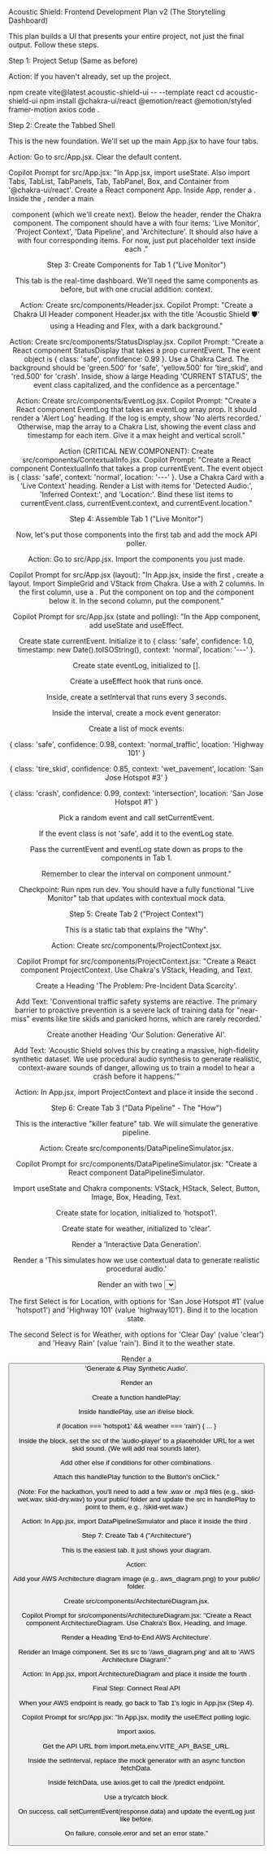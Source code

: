 Acoustic Shield: Frontend Development Plan v2 (The Storytelling Dashboard)

This plan builds a UI that presents your entire project, not just the final output. Follow these steps.

Step 1: Project Setup (Same as before)

Action: If you haven't already, set up the project.

npm create vite@latest acoustic-shield-ui -- --template react
cd acoustic-shield-ui
npm install @chakra-ui/react @emotion/react @emotion/styled framer-motion axios
code .


Step 2: Create the Tabbed Shell

This is the new foundation. We'll set up the main App.jsx to have four tabs.

Action: Go to src/App.jsx. Clear the default content.

Copilot Prompt for src/App.jsx:
"In App.jsx, import useState. Also import Tabs, TabList, TabPanels, Tab, TabPanel, Box, and Container from '@chakra-ui/react'.
Create a React component App.
Inside App, render a <Box>.
Inside the <Box>, render a main <Header> component (which we'll create next).
Below the header, render the Chakra <Tabs> component.
The <Tabs> component should have a <TabList> with four <Tab> items: 'Live Monitor', 'Project Context', 'Data Pipeline', and 'Architecture'.
It should also have a <TabPanels> with four corresponding <TabPanel> items.
For now, just put placeholder text inside each <TabPanel>."

Step 3: Create Components for Tab 1 ("Live Monitor")

This tab is the real-time dashboard. We'll need the same components as before, but with one crucial addition: context.

Action: Create src/components/Header.jsx.
Copilot Prompt: "Create a Chakra UI Header component Header.jsx with the title 'Acoustic Shield 🛡️' using a Heading and Flex, with a dark background."

Action: Create src/components/StatusDisplay.jsx.
Copilot Prompt: "Create a React component StatusDisplay that takes a prop currentEvent. The event object is { class: 'safe', confidence: 0.99 }.
Use a Chakra Card. The background should be 'green.500' for 'safe', 'yellow.500' for 'tire_skid', and 'red.500' for 'crash'.
Inside, show a large Heading 'CURRENT STATUS', the event class capitalized, and the confidence as a percentage."

Action: Create src/components/EventLog.jsx.
Copilot Prompt: "Create a React component EventLog that takes an eventLog array prop. It should render a 'Alert Log' heading. If the log is empty, show 'No alerts recorded.' Otherwise, map the array to a Chakra List, showing the event class and timestamp for each item. Give it a max height and vertical scroll."

Action (CRITICAL NEW COMPONENT): Create src/components/ContextualInfo.jsx.
Copilot Prompt: "Create a React component ContextualInfo that takes a prop currentEvent. The event object is { class: 'safe', context: 'normal', location: '---' }.
Use a Chakra Card with a 'Live Context' heading.
Render a List with items for 'Detected Audio:', 'Inferred Context:', and 'Location:'.
Bind these list items to currentEvent.class, currentEvent.context, and currentEvent.location."

Step 4: Assemble Tab 1 ("Live Monitor")

Now, let's put those components into the first tab and add the mock API poller.

Action: Go to src/App.jsx. Import the components you just made.

Copilot Prompt for src/App.jsx (layout):
"In App.jsx, inside the first <TabPanel>, create a layout.
Import SimpleGrid and VStack from Chakra.
Use a <SimpleGrid> with 2 columns.
In the first column, use a <VStack>. Put the <StatusDisplay /> component on top and the <ContextualInfo /> component below it.
In the second column, put the <EventLog /> component."

Copilot Prompt for src/App.jsx (state and polling):
"In the App component, add useState and useEffect.

Create state currentEvent. Initialize it to { class: 'safe', confidence: 1.0, timestamp: new Date().toISOString(), context: 'normal', location: '---' }.

Create state eventLog, initialized to [].

Create a useEffect hook that runs once.

Inside, create a setInterval that runs every 3 seconds.

Inside the interval, create a mock event generator:

Create a list of mock events:

{ class: 'safe', confidence: 0.98, context: 'normal_traffic', location: 'Highway 101' }

{ class: 'tire_skid', confidence: 0.85, context: 'wet_pavement', location: 'San Jose Hotspot #3' }

{ class: 'crash', confidence: 0.99, context: 'intersection', location: 'San Jose Hotspot #1' }

Pick a random event and call setCurrentEvent.

If the event class is not 'safe', add it to the eventLog state.

Pass the currentEvent and eventLog state down as props to the components in Tab 1.

Remember to clear the interval on component unmount."

Checkpoint: Run npm run dev. You should have a fully functional "Live Monitor" tab that updates with contextual mock data.

Step 5: Create Tab 2 ("Project Context")

This is a static tab that explains the "Why".

Action: Create src/components/ProjectContext.jsx.

Copilot Prompt for src/components/ProjectContext.jsx:
"Create a React component ProjectContext.
Use Chakra's VStack, Heading, and Text.

Create a Heading 'The Problem: Pre-Incident Data Scarcity'.

Add Text: 'Conventional traffic safety systems are reactive. The primary barrier to proactive prevention is a severe lack of training data for "near-miss" events like tire skids and panicked horns, which are rarely recorded.'

Create another Heading 'Our Solution: Generative AI'.

Add Text: 'Acoustic Shield solves this by creating a massive, high-fidelity synthetic dataset. We use procedural audio synthesis to generate realistic, context-aware sounds of danger, allowing us to train a model to hear a crash before it happens.'"

Action: In App.jsx, import ProjectContext and place it inside the second <TabPanel>.

Step 6: Create Tab 3 ("Data Pipeline" - The "How")

This is the interactive "killer feature" tab. We will simulate the generative pipeline.

Action: Create src/components/DataPipelineSimulator.jsx.

Copilot Prompt for src/components/DataPipelineSimulator.jsx:
"Create a React component DataPipelineSimulator.

Import useState and Chakra components: VStack, HStack, Select, Button, Image, Box, Heading, Text.

Create state for location, initialized to 'hotspot1'.

Create state for weather, initialized to 'clear'.

Render a <Heading> 'Interactive Data Generation'.

Render a <Text> 'This simulates how we use contextual data to generate realistic procedural audio.'

Render an <HStack> with two <Select> dropdowns:

The first Select is for Location, with options for 'San Jose Hotspot #1' (value 'hotspot1') and 'Highway 101' (value 'highway101'). Bind it to the location state.

The second Select is for Weather, with options for 'Clear Day' (value 'clear') and 'Heavy Rain' (value 'rain'). Bind it to the weather state.

Render a <Button> 'Generate & Play Synthetic Audio'.

Render an <audio> tag with an id='audio-player' and controls.

Create a function handlePlay:

Inside handlePlay, use an if/else block.

if (location === 'hotspot1' && weather === 'rain') { ... }

Inside the block, set the src of the 'audio-player' to a placeholder URL for a wet skid sound. (We will add real sounds later).

Add other else if conditions for other combinations.

Attach this handlePlay function to the Button's onClick."

(Note: For the hackathon, you'll need to add a few .wav or .mp3 files (e.g., skid-wet.wav, skid-dry.wav) to your public/ folder and update the src in handlePlay to point to them, e.g., /skid-wet.wav.)

Action: In App.jsx, import DataPipelineSimulator and place it inside the third <TabPanel>.

Step 7: Create Tab 4 ("Architecture")

This is the easiest tab. It just shows your diagram.

Action:

Add your AWS Architecture diagram image (e.g., aws_diagram.png) to your public/ folder.

Create src/components/ArchitectureDiagram.jsx.

Copilot Prompt for src/components/ArchitectureDiagram.jsx:
"Create a React component ArchitectureDiagram.
Use Chakra's Box, Heading, and Image.

Render a Heading 'End-to-End AWS Architecture'.

Render an Image component. Set its src to '/aws_diagram.png' and alt to 'AWS Architecture Diagram'."

Action: In App.jsx, import ArchitectureDiagram and place it inside the fourth <TabPanel>.

Final Step: Connect Real API

When your AWS endpoint is ready, go back to Tab 1's logic in App.jsx (Step 4).

Copilot Prompt for src/App.jsx:
"In App.jsx, modify the useEffect polling logic.

Import axios.

Get the API URL from import.meta.env.VITE_API_BASE_URL.

Inside the setInterval, replace the mock generator with an async function fetchData.

Inside fetchData, use axios.get to call the /predict endpoint.

Use a try/catch block.

On success, call setCurrentEvent(response.data) and update the eventLog just like before.

On failure, console.error and set an error state."